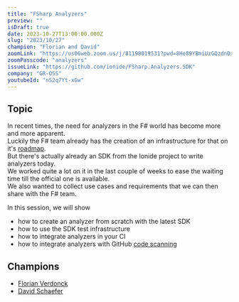 ```yaml
---
title: "FSharp Analyzers"
preview: ""
isDraft: true
date: 2023-10-27T13:00:00.000Z
slug: "2023/10/27"
champion: "Florian and David"
zoomLink: "https://us06web.zoom.us/j/81198019531?pwd=8He89YBmiUzGQzdnDxPWphac6JaRaQ.1"
zoomPasscode: "analyzers"
issueLink: "https://github.com/ionide/FSharp.Analyzers.SDK"
company: "GR-OSS"
youtubeId: "nS2q7Yt-xGw"
---
```


## Topic

In recent times, the need for analyzers in the F# world has become more and more apparent.  
Luckily the F# team already has the creation of an infrastructure for that on it's [roadmap](https://github.com/orgs/dotnet/projects/126/views/40?sliceBy%5Bvalue%5D=Analyzers+SDK).  
But there's actually already an SDK from the Ionide project to write analyzers today.  
We worked quite a lot on it in the last couple of weeks to ease the waiting time till the official one is available.  
We also wanted to collect use cases and requirements that we can then share with the F# team.

In this session, we will show
- how to create an analyzer from scratch with the latest SDK
- how to use the SDK test infrastructure
- how to integrate analyzers in your CI
- how to integrate analyzers with GitHub [code scanning](https://docs.github.com/en/code-security/code-scanning)

## Champions

- [Florian Verdonck](https://github.com/nojaf)
- [David Schaefer](https://github.com/dawedawe)
